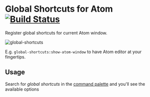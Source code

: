 # Global Shortcuts for Atom [![Build Status](https://travis-ci.org/viddo/atom-global-shortcuts.svg)](https://travis-ci.org/viddo/atom-global-shortcuts)

Register global shortcuts for current Atom window.

![global-shortcuts](https://cloud.githubusercontent.com/assets/978461/10560319/2c938b96-7508-11e5-9758-76f25da9f2cd.gif)

E.g. `global-shortcuts:show-atom-window` to have Atom editor at your fingertips.

## Usage

Search for _global shortcuts_ in the [command palette](https://atom.io/docs/v1.0.19/getting-started-atom-basics#command-palette) and you'll see the available options
